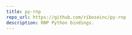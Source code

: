 ```yaml
---
title: py-rnp
repo_url: https://github.com/riboseinc/py-rnp
description: RNP Python bindings.
---
```

